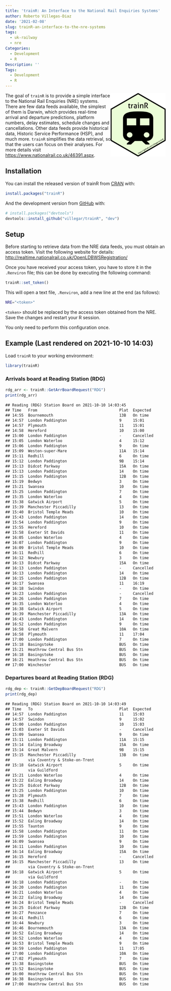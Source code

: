 ```yaml
---
title: 'trainR: An Interface to the National Rail Enquiries Systems'
author: Roberto Villegas-Diaz
date: '2021-02-08'
slug: trainR-an-interface-to-the-nre-systems
tags:
  - uk-railway
  - nre
Categories:
  - Development
  - R
Description: ''
Tags:
  - Development
  - R
---
```


<img src="https://raw.githubusercontent.com/villegar/trainR/main/inst/images/logo.png" alt="logo" align="right" height=200px/>

The goal of `trainR` is to provide a simple interface to the 
National Rail Enquiries (NRE) systems. There are few data feeds 
available, the simplest of them is Darwin, which provides real-time 
arrival and departure predictions, platform numbers, delay estimates, 
schedule changes and cancellations. Other data feeds provide historical 
data, Historic Service Performance (HSP), and much more. `trainR` 
simplifies the data retrieval, so that the users can focus on their 
analyses. For more details visit 
https://www.nationalrail.co.uk/46391.aspx.

## Installation

You can install the released version of trainR from [CRAN](https://CRAN.R-project.org) with:

``` r
install.packages("trainR")
```

And the development version from [GitHub](https://github.com/) with:

``` r
# install.packages("devtools")
devtools::install_github("villegar/trainR", "dev")
```

## Setup
Before starting to retrieve data from the NRE data feeds, you must obtain an access token. 
Visit the following website for details: http://realtime.nationalrail.co.uk/OpenLDBWSRegistration/

Once you have received your access token, you have to store it in the `.Renviron` file; this can be 
done by executing the following command:


```r
trainR::set_token()
```

This will open a text file, `.Renviron`, add a new line at the end (as follows):

```bash
NRE="<token>"
```

`<token>` should be replaced by the access token obtained from the NRE. Save the changes and restart 
your R session.

You only need to perform this configuration once.

## Example (Last rendered on 2021-10-10 14:03)

Load `trainR` to your working environment:

```r
library(trainR)
```

### Arrivals board at Reading Station (RDG)


```r
rdg_arr <- trainR::GetArrBoardRequest("RDG")
print(rdg_arr)
```

```
## Reading (RDG) Station Board on 2021-10-10 14:03:45
## Time   From                                    Plat  Expected
## 14:55  Bournemouth                             13B   On time
## 14:57  London Paddington                       9     15:01
## 14:57  Plymouth                                11    15:01
## 14:58  Hereford                                10    15:00
## 15:00  London Paddington                       -     Cancelled
## 15:05  London Waterloo                         4     15:12
## 15:06  London Paddington                       9     On time
## 15:09  Weston-super-Mare                       11A   15:14
## 15:11  Redhill                                 6     On time
## 15:12  London Paddington                       9B    15:14
## 15:13  Didcot Parkway                          15A   On time
## 15:13  London Paddington                       14    On time
## 15:15  London Paddington                       12B   On time
## 15:19  Bedwyn                                  3     On time
## 15:21  Swansea                                 10    On time
## 15:25  London Paddington                       7     On time
## 15:35  London Waterloo                         4     On time
## 15:38  Gatwick Airport                         5     On time
## 15:39  Manchester Piccadilly                   13    On time
## 15:40  Bristol Temple Meads                    10    On time
## 15:43  London Paddington                       14    On time
## 15:54  London Paddington                       9     On time
## 15:55  Hereford                                10    On time
## 15:58  Exeter St Davids                        11    On time
## 16:05  London Waterloo                         4     On time
## 16:07  London Paddington                       9     On time
## 16:09  Bristol Temple Meads                    10    On time
## 16:11  Redhill                                 6     On time
## 16:12  Newbury                                 3     On time
## 16:13  Didcot Parkway                          15A   On time
## 16:13  London Paddington                       -     Cancelled
## 16:13  London Paddington                       14    On time
## 16:15  London Paddington                       12B   On time
## 16:17  Swansea                                 11    16:19
## 16:18  Swindon                                 -     On time
## 16:23  London Paddington                       -     Cancelled
## 16:26  London Paddington                       7     On time
## 16:35  London Waterloo                         4     On time
## 16:38  Gatwick Airport                         5     On time
## 16:39  Manchester Piccadilly                   13A   On time
## 16:43  London Paddington                       14    On time
## 16:52  London Paddington                       9     On time
## 16:58  Great Malvern                           10A   On time
## 16:58  Plymouth                                11    17:04
## 17:00  London Paddington                       7     On time
## 15:18  Basingstoke                             BUS   On time
## 15:21  Heathrow Central Bus Stn                BUS   On time
## 16:18  Basingstoke                             BUS   On time
## 16:21  Heathrow Central Bus Stn                BUS   On time
## 17:00  Winchester                              BUS   On time
```

### Departures board at Reading Station (RDG)


```r
rdg_dep <- trainR::GetDepBoardRequest("RDG")
print(rdg_dep)
```

```
## Reading (RDG) Station Board on 2021-10-10 14:03:49
## Time   To                                      Plat  Expected
## 14:57  London Paddington                       11    15:03
## 14:57  Swindon                                 9     15:02
## 15:00  London Paddington                       10    15:03
## 15:03  Exeter St Davids                        -     Cancelled
## 15:09  Swansea                                 9     On time
## 15:11  London Paddington                       11A   15:15
## 15:14  Ealing Broadway                         15A   On time
## 15:14  Great Malvern                           9B    15:15
## 15:15  Manchester Piccadilly                   13B   On time
##        via Coventry & Stoke-on-Trent           
## 15:18  Gatwick Airport                         5     On time
##        via Guildford                           
## 15:21  London Waterloo                         4     On time
## 15:22  Ealing Broadway                         14    On time
## 15:25  Didcot Parkway                          12B   On time
## 15:25  London Paddington                       10    On time
## 15:28  Plymouth                                7     On time
## 15:38  Redhill                                 6     On time
## 15:43  London Paddington                       10    On time
## 15:44  Bedwyn                                  3     On time
## 15:51  London Waterloo                         4     On time
## 15:52  Ealing Broadway                         14    On time
## 15:55  Taunton                                 9     On time
## 15:58  London Paddington                       11    On time
## 15:59  London Paddington                       10    On time
## 16:09  Swansea                                 9     On time
## 16:11  London Paddington                       10    On time
## 16:14  Ealing Broadway                         15A   On time
## 16:15  Hereford                                -     Cancelled
## 16:15  Manchester Piccadilly                   13    On time
##        via Coventry & Stoke-on-Trent           
## 16:18  Gatwick Airport                         5     On time
##        via Guildford                           
## 16:18  London Paddington                       -     On time
## 16:20  London Paddington                       11    On time
## 16:21  London Waterloo                         4     On time
## 16:22  Ealing Broadway                         14    On time
## 16:24  Bristol Temple Meads                    -     Cancelled
## 16:25  Didcot Parkway                          12B   On time
## 16:27  Penzance                                7     On time
## 16:41  Redhill                                 6     On time
## 16:44  Newbury                                 3     On time
## 16:46  Bournemouth                             13A   On time
## 16:52  Ealing Broadway                         14    On time
## 16:52  London Waterloo                         4     On time
## 16:53  Bristol Temple Meads                    9     On time
## 16:59  London Paddington                       11    17:05
## 17:00  London Paddington                       10A   On time
## 17:02  Plymouth                                7     On time
## 15:38  Basingstoke                             BUS   On time
## 15:52  Basingstoke                             BUS   On time
## 16:00  Heathrow Central Bus Stn                BUS   On time
## 16:38  Basingstoke                             BUS   On time
## 17:00  Heathrow Central Bus Stn                BUS   On time
```
